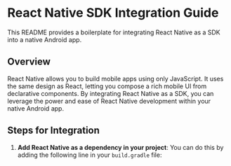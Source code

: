 # React Native SDK Integration Guide

This README provides a boilerplate for integrating React Native as a SDK into a native Android app.

## Overview

React Native allows you to build mobile apps using only JavaScript. It uses the same design as React, letting you compose a rich mobile UI from declarative components. By integrating React Native as a SDK, you can leverage the power and ease of React Native development within your native Android app.

## Steps for Integration

1. **Add React Native as a dependency in your project**: You can do this by adding the following line in your `build.gradle` file:

